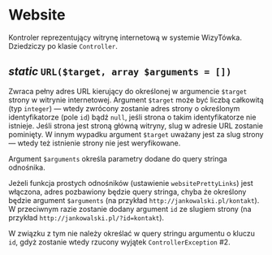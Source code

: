 Website
===

Kontroler reprezentujący witrynę internetową w systemie WizyTówka. Dziedziczy po klasie `Controller`.

## *static* `URL($target, array $arguments = [])`

Zwraca pełny adres URL kierujący do określonej w argumencie `$target` strony w witrynie internetowej. Argument `$target` może być liczbą całkowitą (typ `integer`) — wtedy zwrócony zostanie adres strony o określonym identyfikatorze (pole `id`) bądź `null`, jeśli strona o takim identyfikatorze nie istnieje. Jeśli strona jest stroną główną witryny, slug w adresie URL zostanie pominięty. W innym wypadku argument `$target` uważany jest za slug strony — wtedy też istnienie strony nie jest weryfikowane.

Argument `$arguments` określa parametry dodane do query stringa odnośnika.

Jeżeli funkcja prostych odnośników (ustawienie `websitePrettyLinks`) jest włączona, adres pozbawiony będzie query stringa, chyba że określony będzie argument `$arguments` (na przykład `http://jankowalski.pl/kontakt`). W przeciwnym razie zostanie dodany argument `id` ze slugiem strony (na przykład `http://jankowalski.pl/?id=kontakt`).

W związku z tym nie należy określać w query stringu argumentu o kluczu `id`, gdyż zostanie wtedy rzucony wyjątek `ControllerException` #2.